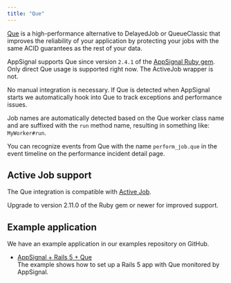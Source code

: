 ```yaml
---
title: "Que"
---
```


[Que](https://github.com/chanks/que/) is a high-performance alternative to DelayedJob or QueueClassic that improves the reliability of your application by protecting your jobs with the same ACID guarantees as the rest of your data.

AppSignal supports Que since version `2.4.1` of the [AppSignal Ruby gem](/ruby). Only direct Que usage is supported right now. The ActiveJob wrapper is not.

No manual integration is necessary. If Que is detected when AppSignal starts we automatically hook into Que to track exceptions and performance issues.

Job names are automatically detected based on the Que worker class name and are suffixed with the `run` method name, resulting in something like: `MyWorker#run`.

You can recognize events from Que with the name `perform_job.que` in the event timeline on the performance incident detail page.

## Active Job support

The Que integration is compatible with [Active Job](active-job.html).

Upgrade to version 2.11.0 of the Ruby gem or newer for improved support.

## Example application

We have an example application in our examples repository on GitHub.

- [AppSignal + Rails 5 + Que][example-app]  
  The example shows how to set up a Rails 5 app with Que monitored by AppSignal.

[example-app]: https://github.com/appsignal/appsignal-examples/tree/rails-5+que
